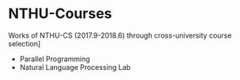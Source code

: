 # NTHU-Courses
Works of NTHU-CS (2017.9-2018.6) through cross-university course selection]
 + Parallel Programming
 + Natural Language Processing Lab
